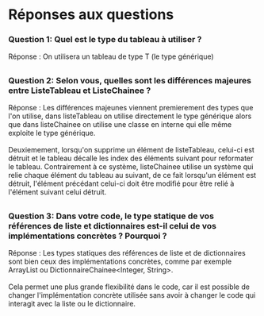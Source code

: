 # Réponses aux questions


### Question 1: Quel est le type du tableau à utiliser ?
Réponse : On utilisera un tableau de type T (le type générique)

## 
### Question 2: Selon vous, quelles sont les différences majeures entre ListeTableau et ListeChainee ?
Réponse : Les différences majeunes viennent premierement des types que l'on utilise, dans listeTableau on utilise directement le type générique alors que dans listeChainee on utilise une classe en interne qui elle même exploite le type générique.
<br><br>Deuxiemement, lorsqu'on supprime un élément de listeTableau, celui-ci est détruit et le tableau décalle les index des éléments suivant pour reformater le tableau. Contrairement à ce système, listeChainee utilise un système qui relie chaque élément du tableau au suivant, de ce fait lorsqu'un élément est détruit, l'élément précédant celui-ci doit être modifié pour être relié à l'élément suivant celui détruit.

## 
### Question 3: Dans votre code, le type statique de vos références de liste et dictionnaires est-il celui de vos implémentations concrètes ? Pourquoi ?
Réponse : Les types statiques des références de liste et de dictionnaires sont bien ceux des implémentations concrètes, comme par exemple ArrayList<Noeud> ou DictionnaireChainee<Integer, String>.
</br></br>
Cela permet une plus grande flexibilité dans le code, car il est possible de changer l'implémentation concrète utilisée sans avoir à changer le code qui interagit avec la liste ou le dictionnaire.